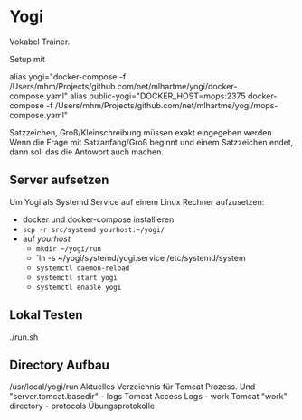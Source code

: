 # Yogi

Vokabel Trainer.

Setup mit

alias yogi="docker-compose -f /Users/mhm/Projects/github.com/net/mlhartme/yogi/docker-compose.yaml"
alias public-yogi="DOCKER_HOST=mops:2375 docker-compose -f /Users/mhm/Projects/github.com/net/mlhartme/yogi/mops-compose.yaml"

    
Satzzeichen, Groß/Kleinschreibung müssen exakt eingegeben werden. Wenn die Frage mit Satzanfang/Groß beginnt und einem Satzzeichen endet,
dann soll das die Antowort auch machen.

## Server aufsetzen

Um Yogi als Systemd Service auf einem Linux Rechner aufzusetzen:

* docker und docker-compose installieren
* `scp -r src/systemd yourhost:~/yogi/`
* auf *yourhost*
  * `mkdir ~/yogi/run`
  * `ln -s ~/yogi/systemd/yogi.service /etc/systemd/system
  * `systemctl daemon-reload`
  * `systemctl start yogi`
  * `systemctl enable yogi`

## Lokal Testen

./run.sh

## Directory Aufbau

/usr/local/yogi/run                        Aktuelles Verzeichnis für Tomcat Prozess. Und "server.tomcat.basedir"
                 - logs                    Tomcat Access Logs
                 - work                    Tomcat "work" directory
                 - protocols               Übungsprotokolle
